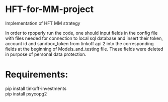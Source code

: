 # HFT-for-MM-project
Implementation of HFT MM strategy  

In order to rpoperly run the code, one should input fields in the config file with files needed for connection to local sql database and insert their token, account id and sandbox_token from tinkoff api 2 into the corresponding fields at the beginning of Models_and_testing file.
These fields were deleted in purpose of personal data protection.  

# Requirements:
pip install tinkoff-investments  
pip install psycopg2
